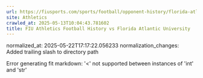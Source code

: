 ```yaml
---
url: https://fiusports.com/sports/football/opponent-history/florida-atlantic-university/4/
site: Athletics
crawled_at: 2025-05-13T10:04:43.781602
title: FIU Athletics Football History vs Florida Atlantic University
---
```

normalized_at: 2025-05-22T17:17:22.056233
normalization_changes: Added trailing slash to directory path

Error generating fit markdown: '<' not supported between instances of 'int' and 'str'